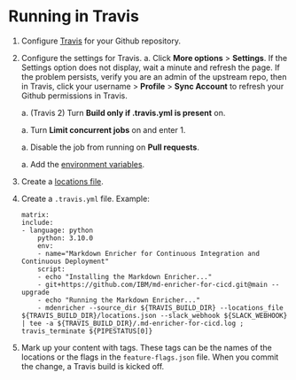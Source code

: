 <!--
# Copyright 2022, 2024 IBM Inc. All rights reserved
# SPDX-License-Identifier: Apache2.0
# Last updated: 2024-05-02
-->

# Running in Travis


1. Configure [Travis](https://docs.travis-ci.com/user/tutorial/#to-get-started-with-travis-ci-using-github) for your Github repository.
1. Configure the settings for Travis.
    a. Click **More options** > **Settings**. If the Settings option does not display, wait a minute and refresh the page. If the problem persists, verify you are an admin of the upstream repo, then in Travis, click your username > **Profile** > **Sync Account** to refresh your Github permissions in Travis.
    
    a. (Travis 2) Turn **Build only if .travis.yml is present** on. 

    a. Turn **Limit concurrent jobs** on and enter 1.

    a. Disable the job from running on **Pull requests**.

    a. Add the [environment variables](setup.md#environment-variables).
1. Create a [locations file](setup.md#locations-file). 
1. Create a `.travis.yml` file. Example:
    
    ```
    matrix:
    include:
    - language: python
        python: 3.10.0
        env:
        - name="Markdown Enricher for Continuous Integration and Continuous Deployment"
        script:
        - echo "Installing the Markdown Enricher..."
        - git+https://github.com/IBM/md-enricher-for-cicd.git@main --upgrade
        - echo "Running the Markdown Enricher..."
        - mdenricher --source_dir ${TRAVIS_BUILD_DIR} --locations_file ${TRAVIS_BUILD_DIR}/locations.json --slack_webhook ${SLACK_WEBHOOK} | tee -a ${TRAVIS_BUILD_DIR}/.md-enricher-for-cicd.log ; travis_terminate ${PIPESTATUS[0]}
    ```
1. Mark up your content with tags. These tags can be the names of the locations or the flags in the `feature-flags.json` file. When you commit the change, a Travis build is kicked off.




